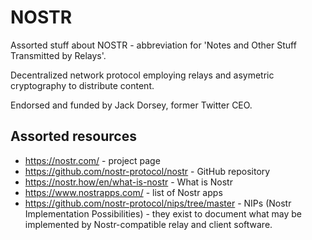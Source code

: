 # NOSTR

Assorted stuff about NOSTR - abbreviation for 'Notes and Other Stuff Transmitted by Relays'.

Decentralized network protocol employing relays and asymetric cryptography to distribute content.

Endorsed and funded by Jack Dorsey, former Twitter CEO.

## Assorted resources

- https://nostr.com/ - project page
- https://github.com/nostr-protocol/nostr - GitHub repository
- https://nostr.how/en/what-is-nostr - What is Nostr
- https://www.nostrapps.com/ - list of Nostr apps
- https://github.com/nostr-protocol/nips/tree/master - NIPs (Nostr Implementation Possibilities) - they exist to document what may be implemented by Nostr-compatible relay and client software.
